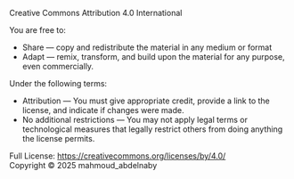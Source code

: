 Creative Commons Attribution 4.0 International

You are free to:
- Share — copy and redistribute the material in any medium or format
- Adapt — remix, transform, and build upon the material for any purpose, even commercially.

Under the following terms:
- Attribution — You must give appropriate credit, provide a link to the license, and indicate if changes were made.
- No additional restrictions — You may not apply legal terms or technological measures that legally restrict others from doing anything the license permits.

Full License: https://creativecommons.org/licenses/by/4.0/
<br>
Copyright © 2025 mahmoud_abdelnaby
